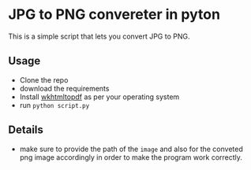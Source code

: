 # JPG to PNG convereter in pyton
This is a simple script that lets you convert JPG to PNG.

## Usage

* Clone the repo 
* download the requirements
* Install [wkhtmltopdf](https://wkhtmltopdf.org/downloads.html) as per your operating system
* run `python script.py`

## Details
- make sure to provide the path of the `image` and also for the conveted png image accordingly in order to make the program work correctly.
